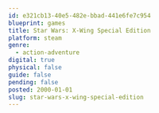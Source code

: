 ```yaml
---
id: e321cb13-40e5-482e-bbad-441e6fe7c954
blueprint: games
title: Star Wars: X-Wing Special Edition
platform: steam
genre:
  - action-adventure
digital: true
physical: false
guide: false
pending: false
posted: 2000-01-01
slug: star-wars-x-wing-special-edition
---
```


